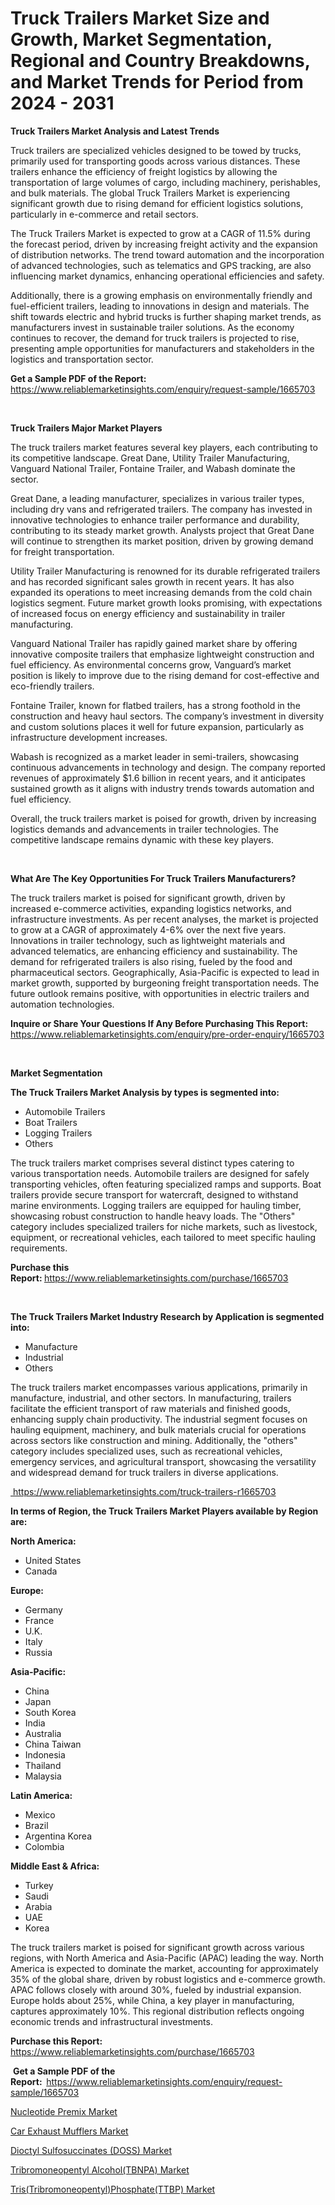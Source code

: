<p><h1>Truck Trailers Market Size and Growth, Market Segmentation, Regional and Country Breakdowns, and Market Trends for Period from 2024 -  2031</h1></p><p><strong>Truck Trailers Market Analysis and Latest Trends</strong></p>
<p><p>Truck trailers are specialized vehicles designed to be towed by trucks, primarily used for transporting goods across various distances. These trailers enhance the efficiency of freight logistics by allowing the transportation of large volumes of cargo, including machinery, perishables, and bulk materials. The global Truck Trailers Market is experiencing significant growth due to rising demand for efficient logistics solutions, particularly in e-commerce and retail sectors.</p><p>The Truck Trailers Market is expected to grow at a CAGR of 11.5% during the forecast period, driven by increasing freight activity and the expansion of distribution networks. The trend toward automation and the incorporation of advanced technologies, such as telematics and GPS tracking, are also influencing market dynamics, enhancing operational efficiencies and safety.</p><p>Additionally, there is a growing emphasis on environmentally friendly and fuel-efficient trailers, leading to innovations in design and materials. The shift towards electric and hybrid trucks is further shaping market trends, as manufacturers invest in sustainable trailer solutions. As the economy continues to recover, the demand for truck trailers is projected to rise, presenting ample opportunities for manufacturers and stakeholders in the logistics and transportation sector.</p></p>
<p><strong>Get a Sample PDF of the Report:&nbsp;</strong> <a href="https://www.reliablemarketinsights.com/enquiry/request-sample/1665703?utm_campaign=1772&utm_medium=2&utm_source=Github&utm_content=ia&utm_term=02112024&utm_id=truck-trailers">https://www.reliablemarketinsights.com/enquiry/request-sample/1665703</a></p>
<p>&nbsp;</p>
<p><strong>Truck Trailers Major Market Players</strong></p>
<p><p>The truck trailers market features several key players, each contributing to its competitive landscape. Great Dane, Utility Trailer Manufacturing, Vanguard National Trailer, Fontaine Trailer, and Wabash dominate the sector.</p><p>Great Dane, a leading manufacturer, specializes in various trailer types, including dry vans and refrigerated trailers. The company has invested in innovative technologies to enhance trailer performance and durability, contributing to its steady market growth. Analysts project that Great Dane will continue to strengthen its market position, driven by growing demand for freight transportation.</p><p>Utility Trailer Manufacturing is renowned for its durable refrigerated trailers and has recorded significant sales growth in recent years. It has also expanded its operations to meet increasing demands from the cold chain logistics segment. Future market growth looks promising, with expectations of increased focus on energy efficiency and sustainability in trailer manufacturing.</p><p>Vanguard National Trailer has rapidly gained market share by offering innovative composite trailers that emphasize lightweight construction and fuel efficiency. As environmental concerns grow, Vanguard’s market position is likely to improve due to the rising demand for cost-effective and eco-friendly trailers.</p><p>Fontaine Trailer, known for flatbed trailers, has a strong foothold in the construction and heavy haul sectors. The company’s investment in diversity and custom solutions places it well for future expansion, particularly as infrastructure development increases.</p><p>Wabash is recognized as a market leader in semi-trailers, showcasing continuous advancements in technology and design. The company reported revenues of approximately $1.6 billion in recent years, and it anticipates sustained growth as it aligns with industry trends towards automation and fuel efficiency.</p><p>Overall, the truck trailers market is poised for growth, driven by increasing logistics demands and advancements in trailer technologies. The competitive landscape remains dynamic with these key players.</p></p>
<p>&nbsp;</p>
<p><strong>What Are The Key Opportunities For Truck Trailers Manufacturers?</strong></p>
<p><p>The truck trailers market is poised for significant growth, driven by increased e-commerce activities, expanding logistics networks, and infrastructure investments. As per recent analyses, the market is projected to grow at a CAGR of approximately 4-6% over the next five years. Innovations in trailer technology, such as lightweight materials and advanced telematics, are enhancing efficiency and sustainability. The demand for refrigerated trailers is also rising, fueled by the food and pharmaceutical sectors. Geographically, Asia-Pacific is expected to lead in market growth, supported by burgeoning freight transportation needs. The future outlook remains positive, with opportunities in electric trailers and automation technologies.</p></p>
<p><strong>Inquire or Share Your Questions If Any Before Purchasing This Report:</strong> <a href="https://www.reliablemarketinsights.com/enquiry/pre-order-enquiry/1665703?utm_campaign=1772&utm_medium=2&utm_source=Github&utm_content=ia&utm_term=02112024&utm_id=truck-trailers">https://www.reliablemarketinsights.com/enquiry/pre-order-enquiry/1665703</a></p>
<p>&nbsp;</p>
<p><strong>Market Segmentation</strong></p>
<p><strong>The Truck Trailers Market Analysis by types is segmented into:</strong></p>
<p><ul><li>Automobile Trailers</li><li>Boat Trailers</li><li>Logging Trailers</li><li>Others</li></ul></p>
<p><p>The truck trailers market comprises several distinct types catering to various transportation needs. Automobile trailers are designed for safely transporting vehicles, often featuring specialized ramps and supports. Boat trailers provide secure transport for watercraft, designed to withstand marine environments. Logging trailers are equipped for hauling timber, showcasing robust construction to handle heavy loads. The "Others" category includes specialized trailers for niche markets, such as livestock, equipment, or recreational vehicles, each tailored to meet specific hauling requirements.</p></p>
<p><strong>Purchase this Report:&nbsp;</strong><a href="https://www.reliablemarketinsights.com/purchase/1665703?utm_campaign=1772&utm_medium=2&utm_source=Github&utm_content=ia&utm_term=02112024&utm_id=truck-trailers">https://www.reliablemarketinsights.com/purchase/1665703</a></p>
<p>&nbsp;</p>
<p><strong>The Truck Trailers Market Industry Research by Application is segmented into:</strong></p>
<p><ul><li>Manufacture</li><li>Industrial</li><li>Others</li></ul></p>
<p><p>The truck trailers market encompasses various applications, primarily in manufacture, industrial, and other sectors. In manufacturing, trailers facilitate the efficient transport of raw materials and finished goods, enhancing supply chain productivity. The industrial segment focuses on hauling equipment, machinery, and bulk materials crucial for operations across sectors like construction and mining. Additionally, the "others" category includes specialized uses, such as recreational vehicles, emergency services, and agricultural transport, showcasing the versatility and widespread demand for truck trailers in diverse applications.</p></p>
<p><a href="https://www.reliablemarketinsights.com/truck-trailers-r1665703?utm_campaign=1772&utm_medium=2&utm_source=Github&utm_content=ia&utm_term=02112024&utm_id=truck-trailers">&nbsp;https://www.reliablemarketinsights.com/truck-trailers-r1665703</a></p>
<p><strong>In terms of Region, the Truck Trailers Market Players available by Region are:</strong></p>
<p>
    <p> <strong> North America: </strong>
        <ul>
            <li>United States</li>
            <li>Canada</li>
        </ul>
        </p> 
    <p> <strong> Europe: </strong>
        <ul>
            <li>Germany</li>
            <li>France</li>
            <li>U.K.</li>
            <li>Italy</li>
            <li>Russia</li>
        </ul>
        </p> 
    <p> <strong> Asia-Pacific: </strong>
        <ul>
            <li>China</li>
            <li>Japan</li>
            <li>South Korea</li>
            <li>India</li>
            <li>Australia</li>
            <li>China Taiwan</li>
            <li>Indonesia</li>
            <li>Thailand</li>
            <li>Malaysia</li>
        </ul>
        </p> 
    <p> <strong> Latin America: </strong>
        <ul>
            <li>Mexico</li>
            <li>Brazil</li>
            <li>Argentina Korea</li>
            <li>Colombia</li>
        </ul>
        </p> 
    <p> <strong> Middle East & Africa: </strong>
        <ul>
            <li>Turkey</li>
            <li>Saudi</li>
            <li>Arabia</li>
            <li>UAE</li>
            <li>Korea</li>
        </ul>
    </p>
    </p>
<p><p>The truck trailers market is poised for significant growth across various regions, with North America and Asia-Pacific (APAC) leading the way. North America is expected to dominate the market, accounting for approximately 35% of the global share, driven by robust logistics and e-commerce growth. APAC follows closely with around 30%, fueled by industrial expansion. Europe holds about 25%, while China, a key player in manufacturing, captures approximately 10%. This regional distribution reflects ongoing economic trends and infrastructural investments.</p></p>
<p><strong>Purchase this Report: </strong><a href="https://www.reliablemarketinsights.com/purchase/1665703?utm_campaign=1772&utm_medium=2&utm_source=Github&utm_content=ia&utm_term=02112024&utm_id=truck-trailers">https://www.reliablemarketinsights.com/purchase/1665703</a></p>
<p>&nbsp;<strong>Get a Sample PDF of the Report:&nbsp;&nbsp;</strong><a href="https://www.reliablemarketinsights.com/enquiry/request-sample/1665703?utm_campaign=1772&utm_medium=2&utm_source=Github&utm_content=ia&utm_term=02112024&utm_id=truck-trailers">https://www.reliablemarketinsights.com/enquiry/request-sample/1665703</a></p>
<p><strong></strong></p>
<p><p><a href="https://www.linkedin.com/pulse/nucleotide-premix-market-transformation-comparative-analysis-u7hwc?utm_campaign=1772&utm_medium=2&utm_source=Github&utm_content=ia&utm_term=02112024&utm_id=truck-trailers">Nucleotide Premix Market</a></p><p><a href="https://github.com/ParvinKhatun77/Market-Research-Report-List-1/blob/main/car-exhaust-mufflers-market.md?utm_campaign=1772&utm_medium=2&utm_source=Github&utm_content=ia&utm_term=02112024&utm_id=truck-trailers">Car Exhaust Mufflers Market</a></p><p><a href="https://www.linkedin.com/pulse/global-dioctyl-sulfosuccinates-doss-market-product-types-applications-pdorc?utm_campaign=1772&utm_medium=2&utm_source=Github&utm_content=ia&utm_term=02112024&utm_id=truck-trailers">Dioctyl Sulfosuccinates (DOSS) Market</a></p><p><a href="https://www.linkedin.com/pulse/tribromoneopentyl-alcoholtbnpa-market-transformation-6dofc?utm_campaign=1772&utm_medium=2&utm_source=Github&utm_content=ia&utm_term=02112024&utm_id=truck-trailers">Tribromoneopentyl Alcohol(TBNPA) Market</a></p><p><a href="https://www.linkedin.com/pulse/global-tristribromoneopentylphosphatettbp-market-opportunities-9r7hc?utm_campaign=1772&utm_medium=2&utm_source=Github&utm_content=ia&utm_term=02112024&utm_id=truck-trailers">Tris(Tribromoneopentyl)Phosphate(TTBP) Market</a></p></p>
